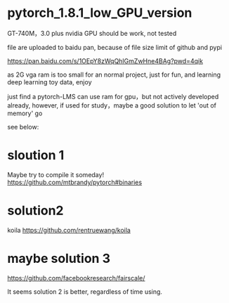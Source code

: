 # pytorch_1.8.1_low_GPU_version
GT-740M，3.0 plus nvidia GPU should be work, not tested

file are uploaded to baidu pan, because of file size limit of github and pypi

https://pan.baidu.com/s/1OEpY8zWqQhIGmZwHne4BAg?pwd=4qik 

as 2G vga ram is too small for an normal project, just for fun, and learning deep learning toy data, enjoy

just find a pytorch-LMS can use ram for gpu，but not actively developed already, however, if used for study，maybe a good solution to let 'out of memory' go

see below:

# sloution 1
Maybe try to compile it someday!
https://github.com/mtbrandy/pytorch#binaries
# solution2
koila https://github.com/rentruewang/koila
# maybe solution 3
https://github.com/facebookresearch/fairscale/

It seems solution 2 is better, regardless of time using.
